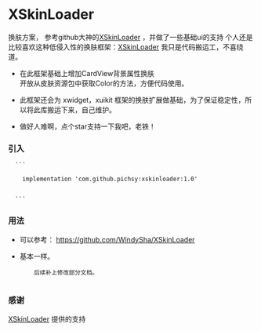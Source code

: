 # XSkinLoader


换肤方案， 参考github大神的[XSkinLoader](https://github.com/WindySha/XSkinLoader) ，并做了一些基础ui的支持
个人还是比较喜欢这种低侵入性的换肤框架：[XSkinLoader](https://github.com/WindySha/XSkinLoader)  我只是代码搬运工，不喜绕道。

- 在此框架基础上增加CardView背景属性换肤 <br>开放从皮肤资源包中获取Color的方法，方便代码使用。

- 此框架还会为 xwidget，xuikit 框架的换肤扩展做基础，为了保证稳定性，所以将此库搬运下来，自己维护。

- 做好人难啊，点个star支持一下我吧，老铁！

### 引入

      ```
      
        implementation 'com.github.pichsy:xskinloader:1.0'
        
        
      ```

### 用法

- 可以参考： https://github.com/WindySha/XSkinLoader
- 基本一样。

    ```
        后续补上修改部分文档。
    
    
    ```
    
### 感谢
 [XSkinLoader](https://github.com/WindySha/XSkinLoader) 提供的支持